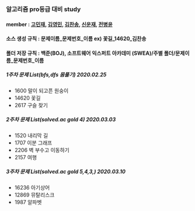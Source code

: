 ### 알고리즘 pro등급 대비 study

#### member : [고민재](https://github.com/rhalswo1234), [김영민](https://github.com/zeromin-kim), [김찬송](https://github.com/kimchansong), [신운재](https://github.com/shin8901), [전병윤](https://github.com/byjeon)

#### 소스 생성 규칙 : 문제이름_문제번호_이름 ex) 꽃길_14620_김찬송 
#### 폴더 저장 규칙 : 백준(BOJ), 소프트웨어 익스퍼트 아카데미 (SWEA)/주별 폴더/문제이름_문제번호_이름

##### 1주차 문제 List(bfs,dfs 몸풀기) 2020.02.25 
  - 1600 말이 되고픈 원숭이
  - 14620 꽃길
  - 2617 구슬 찾기
  
##### 2주차 문제 List(solved.ac gold 4) 2020.03.03
  - 1520 내리막 길
  - 1707 이분 그래프
  - 2206 벽 부수고 이동하기
  - 2157 여행
##### 3주차 문제 List(solved.ac gold 5,4,3,) 2020.03.10
  - 16236 아기상어
  - 12869 뮤탈리스크
  - 1987 알파벳
